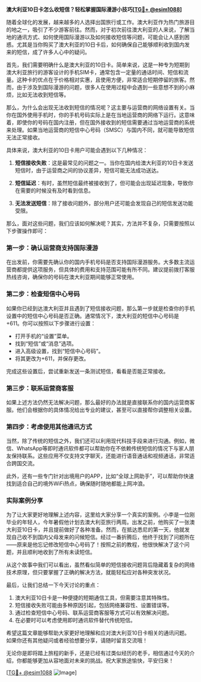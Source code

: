 **澳大利亚10日卡怎么收短信？轻松掌握国际漫游小技巧[[TG💪+ @esim1088](https://t.me/s/esim1088)]**

随着全球化的发展，越来越多的人选择出国旅行或工作。澳大利亚作为热门旅游目的地之一，吸引了不少游客前往。然而，对于初次前往澳大利亚的人来说，了解当地的通讯方式、如何使用国际漫游以及如何接收短信等问题，可能会让人感到困惑。尤其是当你购买了澳大利亚的10日卡后，如何确保自己能够顺利收到国内发来的短信，成了许多人心中的疑问。

首先，我们需要明确什么是澳大利亚的10日卡。简单来说，这是一种专为短期到澳大利亚旅行的游客设计的手机SIM卡，通常包含一定量的通话时间、短信和流量。这种卡的优点在于价格相对实惠，且使用方便，非常适合短期停留的旅客。然而，由于涉及到国际漫游的问题，很多人在使用过程中会遇到一些意想不到的小麻烦，比如无法收到短信等。

那么，为什么会出现无法收到短信的情况呢？这主要与运营商的网络设置有关。当你在国外使用手机时，你的手机号码实际上是在当地运营商的网络下运行。这意味着，即使你的号码在国内注册，但在国外接收到的短信需要通过当地运营商的系统来处理。如果当地运营商的短信中心号码（SMSC）与国内不同，就可能导致短信无法正常接收。

具体来说，澳大利亚的10日卡用户可能会遇到以下几种情况：

1. **短信接收失败**：这是最常见的问题之一。当你在国内给澳大利亚的10日卡发送短信时，由于运营商之间的协议差异，短信可能无法成功送达。
   
2. **短信延迟**：有时，虽然短信最终被接收到了，但可能会出现延迟现象，导致你在需要的时候没有及时看到信息。

3. **无法发送短信**：除了接收问题外，部分用户还可能会发现自己的短信发送功能受限。

那么，面对这些问题，我们应该如何解决呢？其实，方法并不复杂，只需要按照以下步骤操作即可：

### 第一步：确认运营商支持国际漫游

在出发前，你需要先确认你的国内手机号码是否支持国际漫游服务。大多数主流运营商都提供这项服务，但具体的费用和支持范围可能有所不同。建议提前拨打客服热线咨询，确保你的号码在澳大利亚期间能够正常使用。

### 第二步：检查短信中心号码

如果你已经到达澳大利亚并且遇到了短信接收问题，那么第一步就是检查你的手机设置中的短信中心号码是否正确。通常情况下，澳大利亚的短信中心号码是+611。你可以按照以下步骤进行设置：

- 打开手机的“设置”菜单。
- 找到“短信”或“消息”选项。
- 进入高级设置，找到“短信中心号码”。
- 将其更改为+611，并保存更改。

完成这些设置后，尝试重新发送一条测试短信，看看是否能正常接收。

### 第三步：联系运营商客服

如果上述方法仍然无法解决问题，那么最好的办法就是直接联系你的国内运营商客服。他们会根据你的具体情况给出专业的建议，甚至可以直接帮你调整相关设置。

### 第四步：考虑使用其他通讯方式

当然，除了传统的短信之外，我们还可以利用现代科技手段来进行沟通。例如，微信、WhatsApp等即时通讯软件都可以帮助你在不依赖传统短信的情况下与家人朋友保持联系。这些应用不仅支持文字聊天，还能进行语音通话和视频通话，非常适合跨国交流。

此外，还有一些专门针对出境用户的APP，比如“全球上网助手”，可以帮助你快速找到适合自己的境外WiFi热点，确保随时随地都能上网冲浪。

### 实际案例分享

为了让大家更好地理解上述内容，这里给大家分享一个真实的案例。小李是一位刚毕业的年轻人，今年暑假他计划去澳大利亚旅行两周。出发之前，他购买了一张澳大利亚10日卡，并且提前做好了各种准备。然而，在抵达悉尼的第一天，他就发现自己收不到国内父母发来的问候短信。经过一番折腾后，他终于找到了问题所在——原来是他忘记修改短信中心号码了！按照之前的教程，他很快解决了这个问题，并且顺利地收到了所有未读短信。

从这个故事中我们可以看出，虽然看似简单的短信接收问题背后隐藏着复杂的网络技术原理，但只要掌握了正确的解决方法，就能轻松应对各种突发状况。

最后，让我们总结一下今天讨论的重点：

1. 澳大利亚10日卡是一种便捷的短期通信工具，但需要注意其特殊性。
2. 短信接收失败可能由多种原因引起，包括网络兼容性、设置错误等。
3. 通过检查短信中心号码、联系运营商客服等方式可以有效解决问题。
4. 在必要时可以考虑使用即时通讯软件替代传统短信。

希望这篇文章能够帮助大家更好地理解和应对澳大利亚10日卡相关的通讯问题。如果你还有其他疑问或者经验想要分享，请随时留言交流哦！

无论你是即将踏上旅程的新手，还是已经有过类似经历的老手，相信通过今天的介绍，你都能够更加从容地面对未来的挑战。祝大家旅途愉快，平安归来！

[[TG💪+ @esim1088](https://t.me/s/esim1088) ![Image](https://i.postimg.cc/4NQfJmqS/Snipaste-2025-05-13-00-14-12.png)]